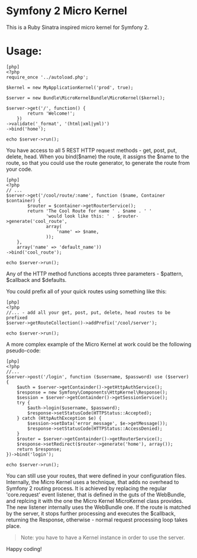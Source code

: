 # Symfony 2 Micro Kernel

This is a Ruby Sinatra inspired micro kernel for Symfony 2.

# Usage:

    [php]
    <?php
    require_once '../autoload.php';

    $kernel = new MyApplicationKernel('prod', true);

    $server = new Bundle\MicroKernelBundle\MicroKernel($kernel);

    $server->get('/', function() {
            return 'Welcome!';
        })
    ->validate('_format', '(html|xml|yml)')
    ->bind('home');

    echo $server->run();

You have access to all 5 REST HTTP request methods - get, post, put, delete, head.
When you bind($name) the route, it assigns the $name to the route, so that you
could use the route generator, to generate the route from your code.

	[php]
    <?php
    // ...
    $server->get('/cool/route/:name', function ($name, Container $container) {
            $router = $container->getRouterService();
            return 'The Cool Route for name ' . $name . ' '
                   'would look like this: ' . $router->generate('cool_route',
                   array(
                       'name' => $name,
                   ));
        },
        array('name' => 'default_name'))
    ->bind('cool_route');

    echo $server->run();

Any of the HTTP method functions accepts three parameters - $pattern, $callback and $defaults.

You could prefix all of your quick routes using something like this:

    [php]
    <?php
    //... - add all your get, post, put, delete, head routes to be prefixed
    $server->getRouteCollection()->addPrefix('/cool/server');

    echo $server->run();

A more complex example of the Micro Kernel at work could be the following pseudo-code:

    [php]
    <?php
    //...
    $server->post('/login', function ($username, $password) use ($server) {
        $auth = $server->getContainder()->getHttpAuthService();
        $response = new Symfony\Components\HttpKernel\Response();
        $session = $server->getContainder()->getSessionService();
        try {
            $auth->login($username, $password);
            $response->setStatusCode(HTTPStatus::Accepted);
        } catch (HttpAuthException $e) {
            $session->setData('error_message', $e->getMessage());
            $response->setStatusCode(HTTPStatus::AccessDenied);
        }
        $router = $server->getContainder()->getRouterService();
        $response->setRedirect($router->generate('home'), array());
        return $response;
    })->bind('login');

    echo $server->run();

You can still use your routes, that were defined in your configuration files.
Internally, the Micro Kernel uses a technique, that adds no overhead to Symfony 2
routing process. It is achieved by replacing the regular 'core.request' event
listener, that is defined in the guts of the WebBundle, and replcing it with the
one the Micro Kernel MicroKernel class provides. The new listener internally uses
the WebBundle one. If the route is matched by the server, it stops further processing
and executes the $callback, returning the Response, otherwise - normal request
processing loop takes place.

> Note: you have to have a Kernel instance in order to use the server.

Happy coding!